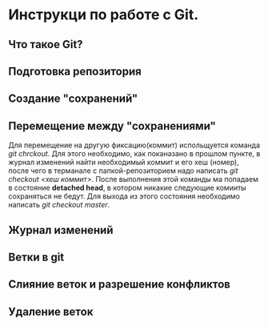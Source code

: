 # Инструкци по работе с Git.
 
## Что такое Git?

## Подготовка репозитория

## Создание "сохранений"

## Перемещение между "сохранениями"
Для перемещение на другую фиксацию(коммит) испольщуется команда *git chrckout*. Для этого необходимо, как поканазано в прошлом пункте, в журнал изменений найти необходимый коммит и его хеш (номер), после чего в терманале с папкой-репозиторием надо написать *git checkout <хеш коммит>*. После выполнения этой команды ма попадаем в состояние **detached head**, в котором никакие следующие комииты сохраняться не бедут. Для выхода из этого состояния необходимо написать *git checkout master*.
## Журнал изменений

## Ветки в git

## Слияние веток и разрешение конфликтов

## Удаление веток